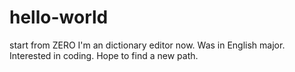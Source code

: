 # hello-world
start from ZERO
I'm an dictionary editor now.
Was in English major.
Interested in coding.
Hope to find a new path.
